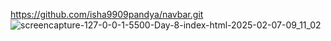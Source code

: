 https://github.com/isha9909pandya/navbar.git
![screencapture-127-0-0-1-5500-Day-8-index-html-2025-02-07-09_11_02](https://github.com/user-attachments/assets/478818af-12e4-44a0-820e-a69fbe8ca706)
